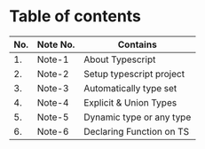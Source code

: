 # Table of contents

| No. | Note No. | Contains                 |
| --- | -------- | ------------------------ |
| 1.  | Note-1   | About Typescript         |
| 2.  | Note-2   | Setup typescript project |
| 3.  | Note-3   | Automatically type set   |
| 4.  | Note-4   | Explicit & Union Types   |
| 5.  | Note-5   | Dynamic type or any type |
| 6.  | Note-6   | Declaring Function on TS |
